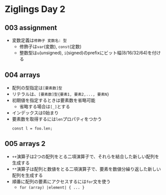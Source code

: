 # Ziglings Day 2

## 003 assignment

* 変数定義は`修飾子 変数名: 型`
  * 修飾子は`var`(変数), `const`(定数)
  * 整数型は`u`(unsigned), `i`(signed)のprefixにビット幅(8/16/32/64)を付ける

## 004 arrays

* 配列の型指定は`[要素数]型`
* リテラルは、`[要素数]型{要素1, 要素2,..., 要素N}`
* 初期値を指定するときは要素数を省略可能
  * 省略する場合は`[_]`とする
* インデックスは0始まり
* 要素数を取得するには`len`プロパティをつかう
  ```zig
  const l = foo.len;
  ```

## 005 arrays 2

* `++`演算子は2つの配列をとる二項演算子で、それらを結合した新しい配列を生成する
* `**`演算子は配列と数値をとる二項演算子で、要素を数値分繰り返した新しい配列を生成する
* 順番に配列の要素にアクセスするには`for`文を使う
  * `for (array) |element| { ... }`
